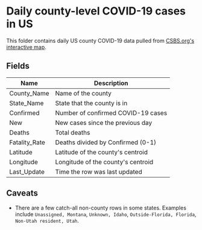 # Daily county-level COVID-19 cases in US

This folder contains daily US county COVID-19 data pulled from [CSBS.org's interactive map](https://www.csbs.org/information-covid-19-coronavirus).

## Fields

| Name | Description |
|-|-|
| County_Name | Name of the county |
| State_Name | State that the county is in |
| Confirmed | Number of confirmed COVID-19 cases |
| New | New cases since the previous day |
| Deaths | Total deaths |
| Fatality_Rate | Deaths divided by Confirmed (0-1)|
| Latitude | Latitude of the county's centroid |
| Longitude | Longitude of the county's centroid |
| Last_Update | Time the row was last updated |

## Caveats

* There are a few catch-all non-county rows in some states. Examples include `Unassigned, Montana`, `Unknown, Idaho`, `Outside-Florida, Florida`, `Non-Utah resident, Utah`.
